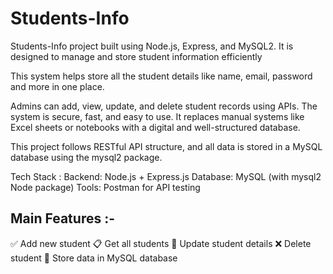 # Students-Info
Students-Info project built using Node.js, Express, and MySQL2. It is designed to manage and store student information efficiently


This system helps store all the student details like name, email, password and more in one place.

Admins can add, view, update, and delete student records using APIs. The system is secure, fast, and easy to use. It replaces manual systems like Excel sheets or notebooks with a digital and well-structured database.

This project follows RESTful API structure, and all data is stored in a MySQL database using the mysql2 package.

Tech Stack :
Backend: Node.js + Express.js
Database: MySQL (with mysql2 Node package)
Tools: Postman for API testing

## Main Features :-
✅ Add new student
📋 Get all students
📝 Update student details
❌ Delete student
📂 Store data in MySQL database
